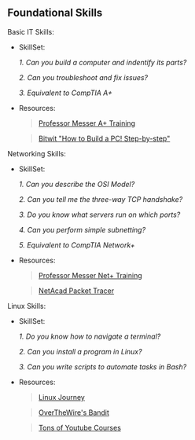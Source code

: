 ## Foundational Skills

Basic IT Skills:

- SkillSet:

  *1. Can you build a computer and indentify its parts?*

  *2. Can you troubleshoot and fix issues?*

  *3. Equivalent to CompTIA A+*

- Resources:

  > [Professor Messer A+ Training](https://www.professormesser.com/free-a-plus-training/220-1001/220-1000-training-course/)

  > [Bitwit "How to Build a PC! Step-by-step"](https://www.youtube.com/watch?v=IhX0fOUYd8Q)

Networking Skills:

- SkillSet:

  *1. Can you describe the OSI Model?*

  *2. Can you tell me the three-way TCP handshake?*

  *3. Do you know what servers run on which ports?*
  
  *4. Can you perform simple subnetting?*
  
  *5. Equivalent to CompTIA Network+*
  
- Resources:

  > [Professor Messer Net+ Training](https://www.professormesser.com/network-plus/n10-007/n10-007-training-course/)

  > [NetAcad Packet Tracer](https://www.netacad.com/courses/packet-tracer)

Linux Skills:

- SkillSet:

  *1. Do you know how to navigate a terminal?*

  *2. Can you install a program in Linux?*

  *3. Can you write scripts to automate tasks in Bash?*

- Resources:

  > [Linux Journey](https://linuxjourney.com/)

  > [OverTheWire's Bandit](https://overthewire.org/wargames/bandit/)
  
  > [Tons of Youtube Courses](https://www.youtube.com/watch?v=rZsJieGi8os&t=0s)
